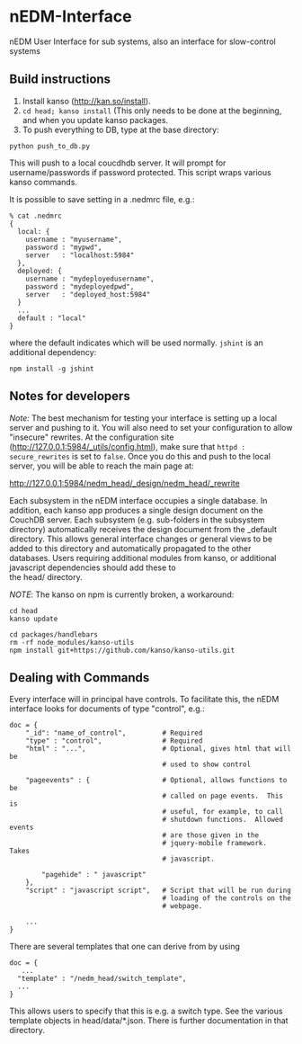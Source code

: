 nEDM-Interface
==============

nEDM User Interface for sub systems, also an interface for slow-control systems

Build instructions
------------------

1.  Install kanso (http://kan.so/install).
2.  ```cd head; kanso install``` (This only needs to be done at the beginning, and when you update kanso packages.
3.  To push everything to DB, type at the base directory:

`python push_to_db.py`

This will push to a local coucdhdb server.  It will prompt for
username/passwords if password protected.  This script wraps various kanso
commands.

It is possible to save setting in a .nedmrc file, e.g.:

``` 
% cat .nedmrc
{
  local: {
    username : "myusername",
    password : "mypwd",
    server   : "localhost:5984"
  },
  deployed: {
    username : "mydeployedusername",
    password : "mydeployedpwd",
    server   : "deployed_host:5984"
  }
  ...
  default : "local"
}

``` 
where the default indicates which will be used normally.  ```jshint``` is an additional dependency:

```
npm install -g jshint
```

Notes for developers
--------------------

*Note:*  The best mechanism for testing your interface is setting up a local
server and pushing to it.  You will also need to set your configuration to 
allow "insecure" rewrites. At the
configuration site (http://127.0.0.1:5984/_utils/config.html), make sure that
```httpd : secure_rewrites``` is set to ```false```.  Once you do this and push
to the local server, you will be able to reach the main page at:

http://127.0.0.1:5984/nedm_head/_design/nedm_head/_rewrite

Each subsystem in the nEDM interface occupies a single database.  In addition,
each kanso app produces a single design document on the CouchDB server.  Each
subsystem (e.g. sub-folders in the subsystem directory) automatically receives
the design document from the \_default directory.  This allows general
interface changes or general views to be added to this directory and
automatically propagated to the other databases.  Users requiring additional
modules from kanso, or additional javascript dependencies should add these to  
the head/ directory.

*NOTE*: The kanso on npm is currently broken, a workaround:
```
cd head
kanso update

cd packages/handlebars
rm -rf node_modules/kanso-utils
npm install git+https://github.com/kanso/kanso-utils.git
```

Dealing with Commands
---------------------

Every interface will in principal have controls.  To facilitate this, the nEDM
interface looks for documents of type "control", e.g.:

    doc = {
        "_id": "name_of_control",         # Required
        "type" : "control",               # Required
        "html" : "...",                   # Optional, gives html that will be
                                          # used to show control

        "pageevents" : {                  # Optional, allows functions to be
                                          # called on page events.  This is
                                          # useful, for example, to call
                                          # shutdown functions.  Allowed events
                                          # are those given in the
                                          # jquery-mobile framework.  Takes
                                          # javascript.

            "pagehide" : " javascript"    
        },
        "script" : "javascript script",   # Script that will be run during
                                          # loading of the controls on the
                                          # webpage.   
        
        ...
    }


There are several templates that one can derive from by using 

```
doc = {
   ...
  "template" : "/nedm_head/switch_template",
  ...
}
```

This allows users to specify that this is e.g. a switch type.  See the various
template objects in head/data/*.json.  There is further documentation in that
directory.

